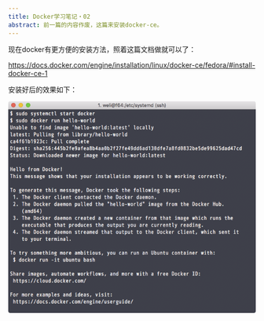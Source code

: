 ```yaml
---
title: Docker学习笔记・02
abstract: 前一篇的内容作废，这篇来安装docker-ce。
---
```




现在docker有更方便的安装方法，照着这篇文档做就可以了：

https://docs.docker.com/engine/installation/linux/docker-ce/fedora/#install-docker-ce-1

安装好后的效果如下：

![](https://raw.githubusercontent.com/liweinan/blogpicbackup/master/data/ScreenSnapz1310.png)
